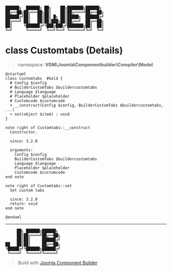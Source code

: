 ```
██████╗  ██████╗ ██╗    ██╗███████╗██████╗
██╔══██╗██╔═══██╗██║    ██║██╔════╝██╔══██╗
██████╔╝██║   ██║██║ █╗ ██║█████╗  ██████╔╝
██╔═══╝ ██║   ██║██║███╗██║██╔══╝  ██╔══██╗
██║     ╚██████╔╝╚███╔███╔╝███████╗██║  ██║
╚═╝      ╚═════╝  ╚══╝╚══╝ ╚══════╝╚═╝  ╚═╝
```
# class Customtabs (Details)
> namespace: **VDM\Joomla\Componentbuilder\Compiler\Model**
```uml
@startuml
class Customtabs  #Gold {
  # Config $config
  # BuilderCustomTabs $buildercustomtabs
  # Language $language
  # Placeholder $placeholder
  # Customcode $customcode
  + __construct(Config $config, BuilderCustomTabs $buildercustomtabs, ...)
  + set(object $item) : void
}

note right of Customtabs::__construct
  Constructor.

  since: 3.2.0
  
  arguments:
    Config $config
    BuilderCustomTabs $buildercustomtabs
    Language $language
    Placeholder $placeholder
    Customcode $customcode
end note

note right of Customtabs::set
  Set custom tabs

  since: 3.2.0
  return: void
end note
 
@enduml
```

---
```
     ██╗ ██████╗██████╗
     ██║██╔════╝██╔══██╗
     ██║██║     ██████╔╝
██   ██║██║     ██╔══██╗
╚█████╔╝╚██████╗██████╔╝
 ╚════╝  ╚═════╝╚═════╝
```
> Build with [Joomla Component Builder](https://git.vdm.dev/joomla/Component-Builder)

